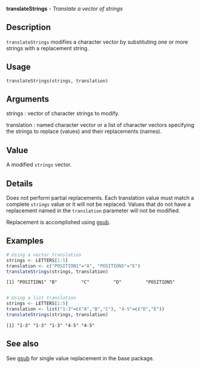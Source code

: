 





**translateStrings** - *Translate a vector of strings*

Description
--------------------

`translateStrings` modifies a character vector by substituting one or more 
strings with a replacement string.

Usage
--------------------

```
translateStrings(strings, translation)
```

Arguments
-------------------

strings
:   vector of character strings to modify.

translation
:   named character vector or a list of character vectors specifying 
the strings to replace (values) and their replacements (names).



Value
-------------------

A modified `strings` vector.

Details
-------------------

Does not perform partial replacements. Each translation value must match a complete 
`strings` value or it will not be replaced.  Values that do not have a replacement
named in the `translation` parameter will not be modified.

Replacement is accomplished using [gsub](http://www.inside-r.org/r-doc/base/grep).



Examples
-------------------

```R
# Using a vector translation
strings <- LETTERS[1:5]
translation <- c("POSITION1"="A", "POSITION5"="E")
translateStrings(strings, translation)

```


```
[1] "POSITION1" "B"         "C"         "D"         "POSITION5"

```


```R

# Using a list translation
strings <- LETTERS[1:5]
translation <- list("1-3"=c("A","B","C"), "4-5"=c("D","E"))
translateStrings(strings, translation)
```


```
[1] "1-3" "1-3" "1-3" "4-5" "4-5"

```



See also
-------------------

See [gsub](http://www.inside-r.org/r-doc/base/grep) for single value replacement in the base package.



